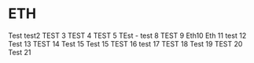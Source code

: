 # ETH
Test
test2
TEST 3
TEST 4
TEST 5
TEst -
test 8
TEST 9
Eth10
Eth 11
test 12
Test 13
TEST 14
Test 15
Test 15
TEST 16
test 17
TEST 18
Test 19
TEST 20
Test 21
